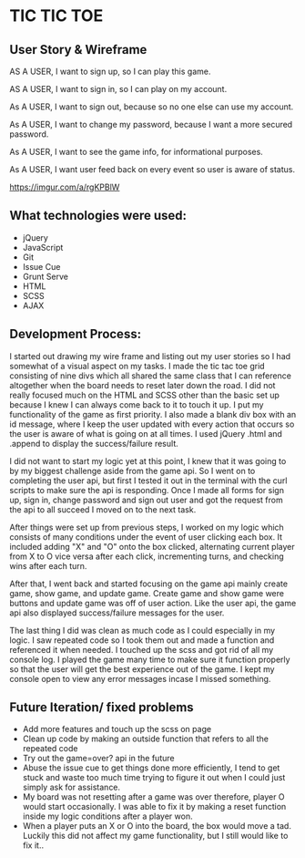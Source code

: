 <h1>TIC TIC TOE</h1>

<h2>User Story & Wireframe</h2>

AS A USER, I want to sign up, so I can play this game.

AS A USER, I want to sign in, so I can play on my account.

As A USER, I want to sign out, because so no one else can use my account.

As A USER, I want to change my password, because I want a more secured password.

As A USER, I want to see the game info, for informational purposes.

As A USER, I want user feed back on every event so user is aware of status.

https://imgur.com/a/rgKPBlW

<h2>What technologies were used:</h2>
<ul>
<li>jQuery</li>
<li>JavaScript</li>
<li>Git</li>
<li>Issue Cue</li>
<li>Grunt Serve</li>
<li>HTML</li>
<li>SCSS</li>
<li>AJAX</li>
</ul>

<h2>Development Process:</h2>
<p>I started out drawing my wire frame and listing out my user stories so I had somewhat of a visual aspect on my tasks. I made the tic tac toe grid consisting of nine divs which all shared the same class that I can reference altogether when the board needs to reset later down the road. I did not really focused much on the HTML and SCSS other than the basic set up because I knew I can always come back to it to touch it up. I put my functionality of the game as first priority. I also made a blank div box with an id message, where I keep the user updated with every action that occurs so the user is aware of what is going on at all times. I used jQuery .html and .append to display the success/failure result.</p>
<p>I did not want to start my logic yet at this point, I knew that it was going to by my biggest challenge aside from the game api. So I went on to completing the user api, but first I tested it out in the terminal with the curl scripts to make sure the api is responding. Once I made all forms for sign up, sign in, change password and sign out user and got the request from the api to all succeed I moved on to the next task.</p>
<p>After things were set up from previous steps, I worked on my logic which consists of many conditions under the event of user clicking each box. It included adding "X" and "O" onto the box clicked, alternating current player from X to O vice versa after each click, incrementing turns, and checking wins after each turn.</p>
<p>After that, I went back and started focusing on the game api mainly create game, show game, and update game. Create game and show game were buttons and update game was off of user action. Like the user api, the game api also displayed success/failure messages for the user.</p>
<p>The last thing I did was clean as much code as I could especially in my logic. I saw repeated code so I took them out and made a function and referenced it when needed. I touched up the scss and got rid of all my console log. I played the game many time to make sure it function properly so that the user will get the best experience out of the game. I kept my console open to view any error messages incase I missed something.</p>

<h2>Future Iteration/ fixed problems</h2>
<ul>
<li>Add more features and touch up the scss on page</li>
<li>Clean up code by making an outside function that refers to all the repeated code</li>
<li>Try out the game=over? api in the future</li>
<li>Abuse the issue cue to get things done more efficiently, I tend to get stuck and waste too much time trying to figure it out when I could just simply ask for assistance.</li>
<li>My board was not resetting after a game was over therefore, player O would start occasionally. I was able to fix it by making a reset function inside my logic conditions after a player won.</li>
<li>When a player puts an X or O into the board, the box would move a tad. Luckily this did not affect my game functionality, but I still would like to fix it..</li>
</ul>
